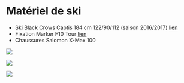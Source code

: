 # Matériel de ski

- Ski Black Crows Captis 184 cm 122/90/112 (saison 2016/2017) [lien](https://www.black-crows.com/captis-skis)
- Fixation Marker F10 Tour [lien](http://marker.net/products/bindings/tour-f10.html)
- Chaussures Salomon X-Max 100

![](https://voyage.wains.be/library/images/captis.png)

![](https://voyage.wains.be/library/images/salomon-x100.jpg)

![](https://voyage.wains.be/library/images/marker.png)